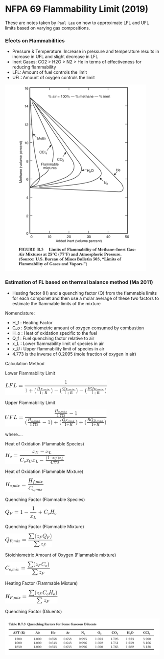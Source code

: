 # NFPA 69 Flammability Limit (2019)

These are notes taken by `Paul Lee` on how to approximate LFL and UFL limits based on varying gas compositions.

### Efects on Flammabilities

- Pressure & Temperature: Increase in pressure and temperature results in increase in UFL and slight decrease in LFL
- Inert Gases: CO2 > H2O > N2 > He in terms of effectiveness for reducing flammability
- LFL: Amount of fuel controls the limit
- UFL: Amount of oxygen controls the limit

![Inert_Gas_FL](img/Effect_of_Inert_Gas_on_FL.png)

### Estimation of FL based on thermal balance method (Ma 2011)

- Heating factor (H) and a quenching factor (Q) from the flammable limits for each componet and then use a molar average of these two factors to estimate the flammable limits of the mixture

Nomenclature:

- H_f : Heating Factor
- C_o : Stoichiometric amount of oxygen consumed by combustion
- H_o : Heat of oxidation specific to the fuel
- Q_f : Fuel quenching factor relative to air
- x_L : Lower flammability limit of species in air
- x_U : Upper flammability limit of species in air
- 4.773 is the inverse of 0.2095 (mole fraction of oxygen in air)

Calculation Method

Lower Flammability Limit

![LFL](img/lfl.png)

Upper Flammability Limit

![UFL](img/ufl.png)

where....

Heat of Oxidation (Flammable Species)

![HoO](img/heat_of_oxidation.png)

Heat of Oxidation (Flammable Mixture)

![HoO_mix](img/heat_of_oxidation_mix.png)

Quenching Factor (Flammable Species)

![QF](img/quenching_factor.png)

Quenching Factor (Flammable Mixture)

![QF_mix](img/quenching_factor_mix.png)

Stoichiometric Amount of Oxygen (Flammable mixture)

![CO](img/stoich_o2_mix.png)

Heating Factor (Flammable Mixture)

![HF](img/heating_factor_mix.png)

Quenching Factor (Diluents)

![QD](img/Quenching_Factor_Diluent.png)
